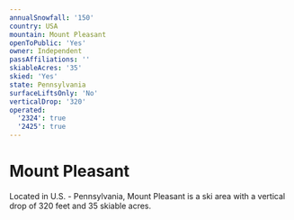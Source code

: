 ```yaml
---
annualSnowfall: '150'
country: USA
mountain: Mount Pleasant
openToPublic: 'Yes'
owner: Independent
passAffiliations: ''
skiableAcres: '35'
skied: 'Yes'
state: Pennsylvania
surfaceLiftsOnly: 'No'
verticalDrop: '320'
operated:
  '2324': true
  '2425': true
---
```



# Mount Pleasant

Located in U.S. - Pennsylvania, Mount Pleasant is a ski area with a vertical drop of 320 feet and 35 skiable acres.
